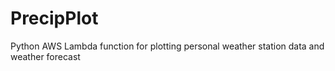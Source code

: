 # PrecipPlot
Python AWS Lambda function for plotting personal weather station data and weather forecast
